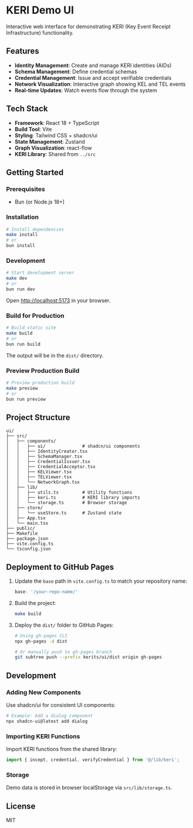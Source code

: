 # KERI Demo UI

Interactive web interface for demonstrating KERI (Key Event Receipt Infrastructure) functionality.

## Features

- **Identity Management**: Create and manage KERI identities (AIDs)
- **Schema Management**: Define credential schemas
- **Credential Management**: Issue and accept verifiable credentials
- **Network Visualization**: Interactive graph showing KEL and TEL events
- **Real-time Updates**: Watch events flow through the system

## Tech Stack

- **Framework**: React 18 + TypeScript
- **Build Tool**: Vite
- **Styling**: Tailwind CSS + shadcn/ui
- **State Management**: Zustand
- **Graph Visualization**: react-flow
- **KERI Library**: Shared from `../src`

## Getting Started

### Prerequisites

- Bun (or Node.js 18+)

### Installation

```bash
# Install dependencies
make install
# or
bun install
```

### Development

```bash
# Start development server
make dev
# or
bun run dev
```

Open [http://localhost:5173](http://localhost:5173) in your browser.

### Build for Production

```bash
# Build static site
make build
# or
bun run build
```

The output will be in the `dist/` directory.

### Preview Production Build

```bash
# Preview production build
make preview
# or
bun run preview
```

## Project Structure

```
ui/
├── src/
│   ├── components/
│   │   ├── ui/              # shadcn/ui components
│   │   ├── IdentityCreator.tsx
│   │   ├── SchemaManager.tsx
│   │   ├── CredentialIssuer.tsx
│   │   ├── CredentialAcceptor.tsx
│   │   ├── KELViewer.tsx
│   │   ├── TELViewer.tsx
│   │   └── NetworkGraph.tsx
│   ├── lib/
│   │   ├── utils.ts         # Utility functions
│   │   ├── keri.ts          # KERI library imports
│   │   └── storage.ts       # Browser storage
│   ├── store/
│   │   └── useStore.ts      # Zustand state
│   ├── App.tsx
│   └── main.tsx
├── public/
├── Makefile
├── package.json
├── vite.config.ts
└── tsconfig.json
```

## Deployment to GitHub Pages

1. Update the `base` path in `vite.config.ts` to match your repository name:
   ```ts
   base: '/your-repo-name/'
   ```

2. Build the project:
   ```bash
   make build
   ```

3. Deploy the `dist/` folder to GitHub Pages:
   ```bash
   # Using gh-pages CLI
   npx gh-pages -d dist

   # Or manually push to gh-pages branch
   git subtree push --prefix kerits/ui/dist origin gh-pages
   ```

## Development

### Adding New Components

Use shadcn/ui for consistent UI components:

```bash
# Example: Add a dialog component
npx shadcn-ui@latest add dialog
```

### Importing KERI Functions

Import KERI functions from the shared library:

```typescript
import { incept, credential, verifyCredential } from '@/lib/keri';
```

### Storage

Demo data is stored in browser localStorage via `src/lib/storage.ts`.

## License

MIT

